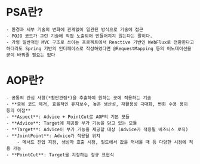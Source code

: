 # PSA란?
    - 환경과 세부 기술의 변화에 관계없이 일관된 방식으로 기술에 접근
    - POJO 코드가 그런 기술에 직접 노출되어 만들어지지 않는다는 말이다.
    - 가령 일반적인 MVC 구조로 쓰이는 프로젝트에서 Reactive 기반인 WebFlux로 전환한다고 하더라도 Spring 기반의 인터페이스로 작성하였다면 @RequestMapping 등의 어노테이션을 굳이 바꿔줄 필요는 없다

# AOP란?
    - 공통의 관심 사항(*횡단관점*)을 추출하여 원하는 곳에 적용하는 기술
    - **중복 코드 제거, 효율적인 유지보수, 높은 생산성, 재활용성 극대화, 변화 수용 용이 등의 이점**
    - **Aspect**: Advice + PointCut로 AOP의 기본 모듈
    - **Advice**: Target에 제공할 부가 기능을 담고 있는 모듈
    - **Target**: Advice이 부가 기능을 제공할 대상 (Advice가 적용될 비즈니스 로직)
    - **JointPoint**: Advice가 적용될 위치
        - 메서드 진입 지점, 생성자 호출 시점, 필드에서 값을 꺼내올 때 등 다양한 시점에 적용 가능
    - **PointCut**: Target을 지정하는 정규 표현식